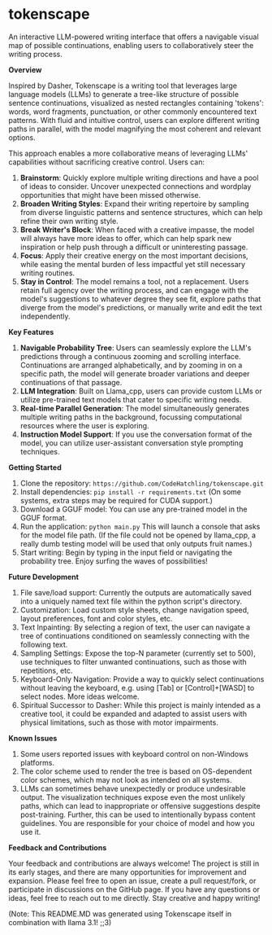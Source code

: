 # tokenscape
An interactive LLM-powered writing interface that offers a navigable visual map of possible continuations, enabling users to collaboratively steer the writing process.

**Overview**

Inspired by Dasher, Tokenscape is a writing tool that leverages large language models (LLMs) to generate a tree-like structure of possible sentence continuations, visualized as nested rectangles containing 'tokens': words, word fragments, punctuation, or other commonly encountered text patterns. With fluid and intuitive control, users can explore different writing paths in parallel, with the model magnifying the most coherent and relevant options.

This approach enables a more collaborative means of leveraging LLMs' capabilities without sacrificing creative control. Users can:

1. **Brainstorm**: Quickly explore multiple writing directions and have a pool of ideas to consider. Uncover unexpected connections and wordplay opportunities that might have been missed otherwise.
2. **Broaden Writing Styles**: Expand their writing repertoire by sampling from diverse linguistic patterns and sentence structures, which can help refine their own writing style.
3. **Break Writer's Block**: When faced with a creative impasse, the model will always have more ideas to offer, which can help spark new inspiration or help push through a difficult or uninteresting passage.
4. **Focus**: Apply their creative energy on the most important decisions, while easing the mental burden of less impactful yet still necessary writing routines.
5. **Stay in Control**: The model remains a tool, not a replacement. Users retain full agency over the writing process, and can engage with the model's suggestions to whatever degree they see fit, explore paths that diverge from the model's predictions, or manually write and edit the text independently.

**Key Features**

1. **Navigable Probability Tree**: Users can seamlessly explore the LLM's predictions through a continuous zooming and scrolling interface. Continuations are arranged alphabetically, and by zooming in on a specific path, the model will generate broader variations and deeper continuations of that passage. 
2. **LLM Integration**: Built on Llama_cpp, users can provide custom LLMs or utilize pre-trained text models that cater to specific writing needs.
3. **Real-time Parallel Generation**: The model simultaneously generates multiple writing paths in the background, focussing computational resources where the user is exploring.
4. **Instruction Model Support**: If you use the conversation format of the model, you can utilize user-assistant conversation style prompting techniques.

**Getting Started**

1. Clone the repository: `https://github.com/CodeHatchling/tokenscape.git` 
2. Install dependencies: `pip install -r requirements.txt` (On some systems, extra steps may be required for CUDA support.)
3. Download a GGUF model: You can use any pre-trained model in the GGUF format.
4.  Run the application: `python main.py` This will launch a console that asks for the model file path. (If the file could not be opened by llama_cpp, a really dumb testing model will be used that only outputs fruit names.)
5.  Start writing: Begin by typing in the input field or navigating the probability tree. Enjoy surfing the waves of possibilities!

**Future Development**

1. File save/load support: Currently the outputs are automatically saved into a uniquely named text file within the python script's directory.
2. Customization: Load custom style sheets, change navigation speed, layout preferences, font and color styles, etc.
3. Text Inpainting: By selecting a region of text, the user can navigate a tree of continuations conditioned on seamlessly connecting with the following text.
4. Sampling Settings: Expose the top-N parameter (currently set to 500), use techniques to filter unwanted continuations, such as those with repetitions, etc.
5. Keyboard-Only Navigation: Provide a way to quickly select continuations without leaving the keyboard, e.g. using [Tab] or [Control]+[WASD] to select nodes. More ideas welcome.
6. Spiritual Successor to Dasher: While this project is mainly intended as a creative tool, it could be expanded and adapted to assist users with physical limitations, such as those with motor impairments.

**Known Issues**

1. Some users reported issues with keyboard control on non-Windows platforms.
2. The color scheme used to render the tree is based on OS-dependent color schemes, which may not look as intended on all systems.
3. LLMs can sometimes behave unexpectedly or produce undesirable output. The visualization techniques expose even the most unlikely paths, which can lead to inappropriate or offensive suggestions despite post-training. Further, this can be used to intentionally bypass content guidelines. You are responsible for your choice of model and how you use it.

**Feedback and Contributions**

Your feedback and contributions are always welcome! The project is still in its early stages, and there are many opportunities for improvement and expansion. Please feel free to open an issue, create a pull request/fork, or participate in discussions on the GitHub page. If you have any questions or ideas, feel free to reach out to me directly. Stay creative and happy writing!

(Note: This README.MD was generated using Tokenscape itself in combination with llama 3.1! ;;3)
